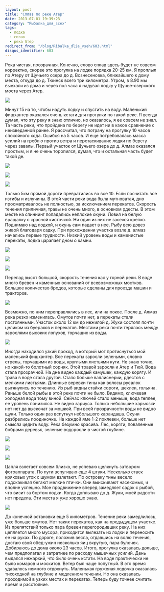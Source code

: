 ```yaml
---
layout: post
title: "Сплав по реке Атер"
date: 2013-07-01 19:39:23
category: "Рыбалка_для_всех"
tags:
  - лодка
  - сплав
  - река Атер
redirect_from: "/blog/Ribalka_dlia_vseh/603.html"
disqus_identifier: 603
---
```

Река чистая, прозрачная. Конечно, слово сплав здесь будет не совсем
корректно, скорее это прогулка на лодке порядка 20-25 км. Я проплыл по
Атеру от Щучьего озера до д. Вознесеновка, ближайшего к дому места,
откуда до д. Тюинск всего три километра. Утром, в 8.90 мы выехали из
дома и через пол часа я надувал лодку у Щучье-озерского моста через
Атер.

![](http://fishingguru.ru/uploads/images/00/00/01/2013/08/14/c54457.jpg)

Минут 15 на то, чтобы надуть лодку и спустить на воду. Маленький
фишхантер оказался очень кстати для прогулки по такой реке. Я всегда
думал, что эту реку я знаю отлично, но оказалось, я ее совсем не знал.
Та часть реки, что пройдена по берегу не идет ни в какое сравнение с
неизведанной ранее. Я рассчитал, что потрачу на прогулку 10 часов
спокойного хода. Ошибся на 5 часов. И еще потребовалась масса усилий на
греблю против ветра и перетаскивание лодки по берегу через завалы.
Первый участок от Щучьего озера до д. Алмаз оказался простым, и я не
очень торопился, думая, что и остальная часть будет такой де.

![](http://fishingguru.ru/uploads/images/00/00/01/2013/08/14/bb4ec6.jpg)

![](http://fishingguru.ru/uploads/images/00/00/01/2013/08/14/40b17e.jpg)

![](http://fishingguru.ru/uploads/images/00/00/01/2013/08/14/0aed8a.jpg)

Только 5км прямой дороги превратились во все 10. Если посчитать все
изгибы и излучины. В этой части реки вода была мутноватая, дно
просматривалось не полностью, за исключением перекатов. Скорость течения
приличная, травы не очень много, в основном рдесты. В этом месте на
спиннинг попадались неплохие окуни. Ловил на белую вращалку с красной
кисточкой. Ни один из них не засекся крепко. Поднимаю над лодкой, и
окунь сам падает в нее. Рыбу всю довез живой благодаря садку. При
прохождении участка возле д. алмаз начались первые трудности. Низкий
уровень воды и каменистые перекаты, лодка царапает дном о камни.

![](http://fishingguru.ru/uploads/images/00/00/01/2013/08/14/e2958b.jpg)

![](http://fishingguru.ru/uploads/images/00/00/01/2013/08/14/19a343.jpg)

![](http://fishingguru.ru/uploads/images/00/00/01/2013/08/14/f49f4a.jpg)

Перепад высот большой, скорость течения как у горной реки. В воде много
бревен и каменных оснований от всевозможных мостков. Большое количество
бродов, которые сделаны для проезда машин и тракторов.

![](http://fishingguru.ru/uploads/images/00/00/01/2013/08/14/161332.jpg)

Возможно, по ним переправлялись в лес, или на покос. После д. Алмаз река
резко изменилась. Омутов почти нет, а перекаты стали постоянными.
Участок около 12 км до нежилой д. Жуки состоял почти целиком из буераков
и перекатов. Местами река почти терялась между зарослями высоких
лопухов, торчащих из воды.

![](http://fishingguru.ru/uploads/images/00/00/01/2013/08/14/4b0744.jpg)

Иногда находился узкий проход, в который мог протиснуться мой маленький
фишхантер. Все перекаты заросли зелеными, словно стрелы, торчащими из
воды, круглыми листьями куги. Не знаю точно, но какой-то болотный
сорняк. Этой травой заросли и Атер и Тюй. Вода стала прозрачной. На дне
видно каждый камушек, каждую корягу. И трава в воде стала другой. Стало
больше валлиснерии, рдестов с мелкими листьями. Длинные веревки тины как
волосы русалок вытянулись по течению. Из рыб видны стайки сороги,
шеклеи, гольяна. Раньше белой рыбы в этой реке почти не было. Видимо,
ключевая холодная вода тому виной. Сейчас ключей стало меньше, вода
теплее, ее уровень понизился. Не видно зариуса. Только небольшие
харьюзки нет нет да выскочат за мошкой. При всей прозрачности воды не
видно щуки. Только один раз вспугнул небольшого карандаша. Окуни
разбрелись поодиночке. На каждой яме 1-2 поклевки, больше нет смысла
цедить воду. Река безумно красива. Лес, коряги, поваленные бобрами
деревья, зеленые водоросли в чистой глубине.

![](http://fishingguru.ru/uploads/images/00/00/01/2013/08/14/515b60.jpg)

![](http://fishingguru.ru/uploads/images/00/00/01/2013/08/14/fd725b.jpg)

![](http://fishingguru.ru/uploads/images/00/00/01/2013/08/14/1eef32.jpg)

Цапля взлетает совсем близко, не успеваю щелкнуть затвором фотоаппарата.
По пути вспугиваю еще 4 штуки. Несколько стаек кряковых уток с шумом
взлетают. По островку тины весело подскакивая бегают мелкие птички. Они
выискивают насекомых, и вполне успешно. Мое продвижение вперед замедляет
садок с рыбой, что висит за бортом лодки. Когда доплываю до д. Жуки,
моей радости нет предела. Эти места я уже хорошо знаю.

![](http://fishingguru.ru/uploads/images/00/00/01/2013/08/14/d6bcf8.jpg)

До конечной остановки еще 5 километров. Течение реки замедлилось, уже
больше омутов. Нет таких перекатов, как на предыдущем участке. Из
препятствий только пара бревен перегородивших реку. На них цепляется
много мусора, приходится вылезать из лодки и переносить ее на руках. По
дороге, положив весла, отдавшись на волю течения, достаю свой обед-ужин
несколько яиц вкрутую, пара булочек. Добираюсь до дома около 23 часов.
Итого, прогулка оказалась дольше, чем предполагал и затратнее по расходу
мышечных усилий. День выдался нежаркий, что было очень кстати. На воде
практически не было комаров и москитов. Ветер был чаще попутный. В это
время удавалось немного отдохнуть. Маленькая груженая лодочка оказалась
тихоходной на глубине и медленном течении. Но она оказалась проходимой в
узких местах и перекатах. Теперь буду точнее считать время и расстояние.

